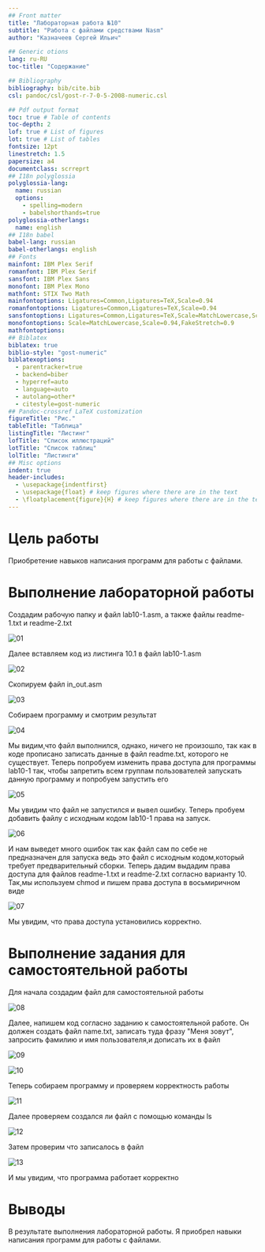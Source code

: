 ```yaml
---
## Front matter
title: "Лабораторная работа №10"
subtitle: "Работа с файлами средствами Nasm"
author: "Казначеев Сергей Ильич"

## Generic otions
lang: ru-RU
toc-title: "Содержание"

## Bibliography
bibliography: bib/cite.bib
csl: pandoc/csl/gost-r-7-0-5-2008-numeric.csl

## Pdf output format
toc: true # Table of contents
toc-depth: 2
lof: true # List of figures
lot: true # List of tables
fontsize: 12pt
linestretch: 1.5
papersize: a4
documentclass: scrreprt
## I18n polyglossia
polyglossia-lang:
  name: russian
  options:
	- spelling=modern
	- babelshorthands=true
polyglossia-otherlangs:
  name: english
## I18n babel
babel-lang: russian
babel-otherlangs: english
## Fonts
mainfont: IBM Plex Serif
romanfont: IBM Plex Serif
sansfont: IBM Plex Sans
monofont: IBM Plex Mono
mathfont: STIX Two Math
mainfontoptions: Ligatures=Common,Ligatures=TeX,Scale=0.94
romanfontoptions: Ligatures=Common,Ligatures=TeX,Scale=0.94
sansfontoptions: Ligatures=Common,Ligatures=TeX,Scale=MatchLowercase,Scale=0.94
monofontoptions: Scale=MatchLowercase,Scale=0.94,FakeStretch=0.9
mathfontoptions:
## Biblatex
biblatex: true
biblio-style: "gost-numeric"
biblatexoptions:
  - parentracker=true
  - backend=biber
  - hyperref=auto
  - language=auto
  - autolang=other*
  - citestyle=gost-numeric
## Pandoc-crossref LaTeX customization
figureTitle: "Рис."
tableTitle: "Таблица"
listingTitle: "Листинг"
lofTitle: "Список иллюстраций"
lotTitle: "Список таблиц"
lolTitle: "Листинги"
## Misc options
indent: true
header-includes:
  - \usepackage{indentfirst}
  - \usepackage{float} # keep figures where there are in the text
  - \floatplacement{figure}{H} # keep figures where there are in the text
---
```


# Цель работы

Приобретение навыков написания программ для работы с файлами.

# Выполнение лабораторной работы

Создадим рабочую папку и файл lab10-1.asm, а также файлы readme-1.txt и readme-2.txt
 
![01](image/01.png)

Далее вставляем код из листинга 10.1 в файл lab10-1.asm

![02](image/02.png)

Скопируем файл in_out.asm 

![03](image/03.png)

Собираем программу и смотрим результат 

![04](image/04.png)

Мы видим,что файл выполнился, однако, ничего не произошло, так как в коде прописано записать данные в файл readme.txt, которого не существует. Теперь попробуем изменить права доступа для программы lab10-1 так, чтобы запретить всем группам пользователей запускать данную программу и попробуем запустить его

![05](image/05.png)

Мы увидим что файл не запустился и вывел ошибку. Теперь пробуем добавить файлу с исходным кодом lab10-1 права на запуск.

![06](image/06.png)

И нам выведет много ошибок так как файл сам по себе не предназначен для запуска ведь это файл с исходным кодом,который требует предварительный сборки. Теперь дадим выдадим права доступа для файлов readme-1.txt и readme-2.txt согласно варианту 10. Так,мы используем chmod и пишем права доступа в восьмиричном виде

![07](image/07.png)

Мы увидим, что права доступа установились корректно.

# Выполнение задания для самостоятельной работы 

Для начала создадим файл для самостоятельной работы 

![08](image/08.png)

Далее, напишем код согласно заданию к самостоятельной работе. Он должен создать файл name.txt, записать туда фразу "Меня зовут", запросить фамилию и имя пользователя,и дописать их в файл

![09](image/09.png)

![10](image/10.png) 

Теперь собираем программу и проверяем корректность работы 

![11](image/11.png)

Далее проверяем создался ли файл с помощью команды ls

![12](image/12.png)

Затем проверим что записалось в файл 

![13](image/13.png)

И мы увидим, что программа работает корректно

# Выводы

В результате выполнения лабораторной работы. Я приобрел навыки написания программ для работы с файлами.


